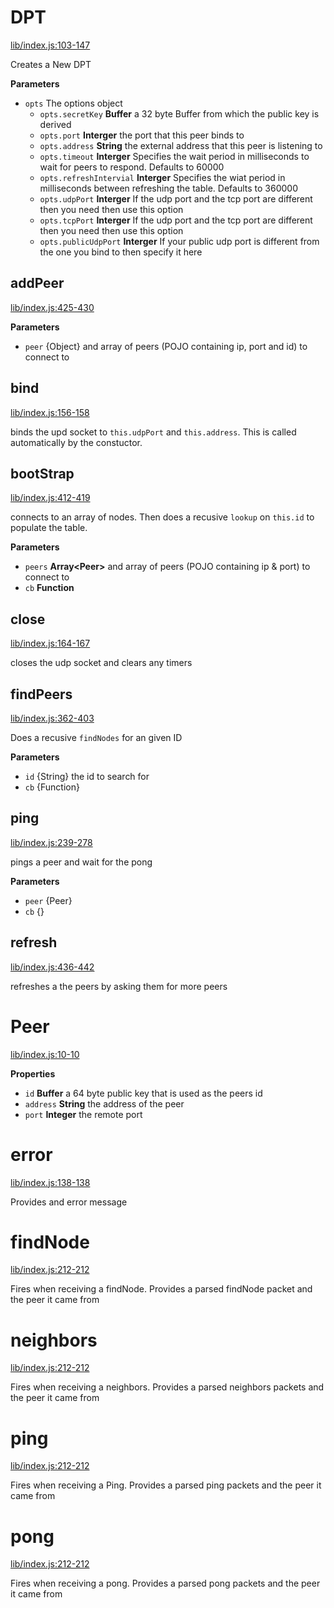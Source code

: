 # DPT

[lib/index.js:103-147](https://github.com/ethereum/node-devp2p-dpt/blob/1352b4b8661c77f6228e959ef39254951e50cab5/lib/index.js#L103-L147 "Source code on GitHub")

Creates a New DPT

**Parameters**

-   `opts`  The options object
    -   `opts.secretKey` **Buffer** a 32 byte Buffer from which the public key is derived
    -   `opts.port` **Interger** the port that this peer binds to
    -   `opts.address` **String** the external address that this peer is listening to
    -   `opts.timeout` **Interger** Specifies the wait period in milliseconds to wait for peers to respond. Defaults to 60000
    -   `opts.refreshIntervial` **Interger** Specifies the wiat period in milliseconds between refreshing the table. Defaults to 360000
    -   `opts.udpPort` **Interger** If the udp port and the tcp port are different then you need then use this option
    -   `opts.tcpPort` **Interger** If the udp port and the tcp port are different then you need then use this option
    -   `opts.publicUdpPort` **Interger** If your public udp port is different from the one you bind to then specify it here

## addPeer

[lib/index.js:425-430](https://github.com/ethereum/node-devp2p-dpt/blob/1352b4b8661c77f6228e959ef39254951e50cab5/lib/index.js#L425-L430 "Source code on GitHub")

**Parameters**

-   `peer`  {Object} and array of peers (POJO containing ip,  port and id) to connect to

## bind

[lib/index.js:156-158](https://github.com/ethereum/node-devp2p-dpt/blob/1352b4b8661c77f6228e959ef39254951e50cab5/lib/index.js#L156-L158 "Source code on GitHub")

binds the upd socket to `this.udpPort` and `this.address`. This is called 
automatically by the constuctor.

## bootStrap

[lib/index.js:412-419](https://github.com/ethereum/node-devp2p-dpt/blob/1352b4b8661c77f6228e959ef39254951e50cab5/lib/index.js#L412-L419 "Source code on GitHub")

connects to an array of nodes. Then does a recusive `lookup` on `this.id` to populate
the table.

**Parameters**

-   `peers` **Array&lt;Peer&gt;** and array of peers (POJO containing ip & port) to connect to
-   `cb` **Function** 

## close

[lib/index.js:164-167](https://github.com/ethereum/node-devp2p-dpt/blob/1352b4b8661c77f6228e959ef39254951e50cab5/lib/index.js#L164-L167 "Source code on GitHub")

closes the udp socket and clears any timers

## findPeers

[lib/index.js:362-403](https://github.com/ethereum/node-devp2p-dpt/blob/1352b4b8661c77f6228e959ef39254951e50cab5/lib/index.js#L362-L403 "Source code on GitHub")

Does a recusive `findNodes` for an given ID

**Parameters**

-   `id`  {String} the id to search for
-   `cb`  {Function}

## ping

[lib/index.js:239-278](https://github.com/ethereum/node-devp2p-dpt/blob/1352b4b8661c77f6228e959ef39254951e50cab5/lib/index.js#L239-L278 "Source code on GitHub")

pings a peer and wait for the pong

**Parameters**

-   `peer`  {Peer}
-   `cb`  {}

## refresh

[lib/index.js:436-442](https://github.com/ethereum/node-devp2p-dpt/blob/1352b4b8661c77f6228e959ef39254951e50cab5/lib/index.js#L436-L442 "Source code on GitHub")

refreshes a the peers by asking them for more peers

# Peer

[lib/index.js:10-10](https://github.com/ethereum/node-devp2p-dpt/blob/1352b4b8661c77f6228e959ef39254951e50cab5/lib/index.js#L10-L10 "Source code on GitHub")

**Properties**

-   `id` **Buffer** a 64 byte public key that is used as the peers id
-   `address` **String** the address of the peer
-   `port` **Integer** the remote port

# error

[lib/index.js:138-138](https://github.com/ethereum/node-devp2p-dpt/blob/1352b4b8661c77f6228e959ef39254951e50cab5/lib/index.js#L138-L138 "Source code on GitHub")

Provides and error message

# findNode

[lib/index.js:212-212](https://github.com/ethereum/node-devp2p-dpt/blob/1352b4b8661c77f6228e959ef39254951e50cab5/lib/index.js#L212-L212 "Source code on GitHub")

Fires when receiving a findNode. Provides a parsed findNode packet and the peer it came from

# neighbors

[lib/index.js:212-212](https://github.com/ethereum/node-devp2p-dpt/blob/1352b4b8661c77f6228e959ef39254951e50cab5/lib/index.js#L212-L212 "Source code on GitHub")

Fires when receiving a neighbors. Provides a parsed neighbors packets and the peer it came from

# ping

[lib/index.js:212-212](https://github.com/ethereum/node-devp2p-dpt/blob/1352b4b8661c77f6228e959ef39254951e50cab5/lib/index.js#L212-L212 "Source code on GitHub")

Fires when receiving a Ping. Provides a parsed ping packets and the peer it came from

# pong

[lib/index.js:212-212](https://github.com/ethereum/node-devp2p-dpt/blob/1352b4b8661c77f6228e959ef39254951e50cab5/lib/index.js#L212-L212 "Source code on GitHub")

Fires when receiving a pong. Provides a parsed pong packets and the peer it came from
